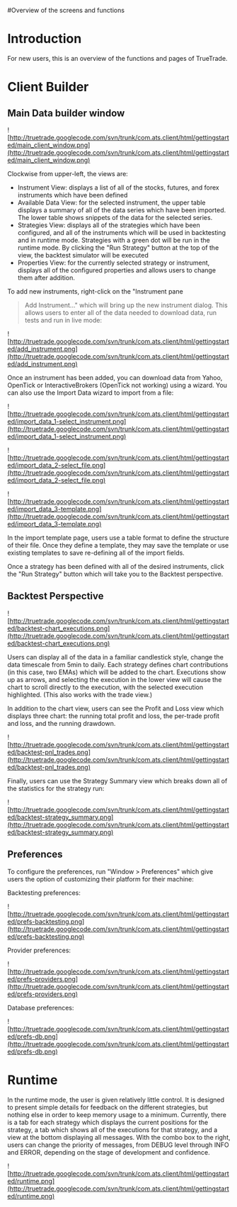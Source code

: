 #Overview of the screens and functions

# Introduction #

For new users, this is an overview of the functions and pages of TrueTrade.

# Client Builder #

## Main Data builder window ##
![http://truetrade.googlecode.com/svn/trunk/com.ats.client/html/gettingstarted/main_client_window.png](http://truetrade.googlecode.com/svn/trunk/com.ats.client/html/gettingstarted/main_client_window.png)

Clockwise from upper-left, the views are:
  * Instrument View: displays a list of all of the stocks, futures, and forex instruments which have been defined
  * Available Data View: for the selected instrument, the upper table displays a summary of all of the data series which have been imported.  The lower table shows snippets of the data for the selected series.
  * Strategies View: displays all of the strategies which have been configured, and all of the instruments which will be used in backtesting and in runtime mode.  Strategies with a green dot will be run in the runtime mode.  By clicking the "Run Strategy" button at the top of the view, the backtest simulator will be executed
  * Properties View: for the currently selected strategy or instrument, displays all of the configured properties and allows users to change them after addition.

To add new instruments, right-click on the "Instrument pane
> Add Instrument..." which will bring up the new instrument
dialog.  This allows users to enter all of the data needed to
download data, run tests and run in live mode:

![http://truetrade.googlecode.com/svn/trunk/com.ats.client/html/gettingstarted/add_instrument.png](http://truetrade.googlecode.com/svn/trunk/com.ats.client/html/gettingstarted/add_instrument.png)

Once an instrument has been added, you can download data from
Yahoo, OpenTick or InteractiveBrokers (OpenTick not working) using a wizard.  You can also
use the Import Data wizard to import from a file:

![http://truetrade.googlecode.com/svn/trunk/com.ats.client/html/gettingstarted/import_data_1-select_instrument.png](http://truetrade.googlecode.com/svn/trunk/com.ats.client/html/gettingstarted/import_data_1-select_instrument.png)

![http://truetrade.googlecode.com/svn/trunk/com.ats.client/html/gettingstarted/import_data_2-select_file.png](http://truetrade.googlecode.com/svn/trunk/com.ats.client/html/gettingstarted/import_data_2-select_file.png)

![http://truetrade.googlecode.com/svn/trunk/com.ats.client/html/gettingstarted/import_data_3-template.png](http://truetrade.googlecode.com/svn/trunk/com.ats.client/html/gettingstarted/import_data_3-template.png)

In the import template page, users use a table format to define
the structure of their file.  Once they define a template, they may
save the template or use existing templates to save re-defining all
of the import fields.

Once a strategy has been defined with all of the desired
instruments, click the "Run Strategy" button which will
take you to the Backtest perspective.

## Backtest Perspective ##

![http://truetrade.googlecode.com/svn/trunk/com.ats.client/html/gettingstarted/backtest-chart_executions.png](http://truetrade.googlecode.com/svn/trunk/com.ats.client/html/gettingstarted/backtest-chart_executions.png)

Users can display all of the data in a familiar candlestick style,
change the data timescale from 5min to daily.  Each strategy defines
chart contributions (in this case, two EMAs) which will be added to
the chart.  Executions show up as arrows, and selecting the execution
in the lower view will cause the chart to scroll directly to the
execution, with the selected execution highlighted.  (This also works
with the trade view.)

In addition to the chart view, users can see the Profit and Loss
view which displays three chart: the running total profit and loss,
the per-trade profit and loss, and the running drawdown.

![http://truetrade.googlecode.com/svn/trunk/com.ats.client/html/gettingstarted/backtest-pnl_trades.png](http://truetrade.googlecode.com/svn/trunk/com.ats.client/html/gettingstarted/backtest-pnl_trades.png)

Finally, users can use the Strategy Summary view which breaks down
all of the statistics for the strategy run:

![http://truetrade.googlecode.com/svn/trunk/com.ats.client/html/gettingstarted/backtest-strategy_summary.png](http://truetrade.googlecode.com/svn/trunk/com.ats.client/html/gettingstarted/backtest-strategy_summary.png)


## Preferences ##

To configure the preferences, run "Window > Preferences"
which give users the option of customizing their platform for their
machine:

Backtesting preferences:

![http://truetrade.googlecode.com/svn/trunk/com.ats.client/html/gettingstarted/prefs-backtesting.png](http://truetrade.googlecode.com/svn/trunk/com.ats.client/html/gettingstarted/prefs-backtesting.png)

Provider preferences:

![http://truetrade.googlecode.com/svn/trunk/com.ats.client/html/gettingstarted/prefs-providers.png](http://truetrade.googlecode.com/svn/trunk/com.ats.client/html/gettingstarted/prefs-providers.png)

Database preferences:

![http://truetrade.googlecode.com/svn/trunk/com.ats.client/html/gettingstarted/prefs-db.png](http://truetrade.googlecode.com/svn/trunk/com.ats.client/html/gettingstarted/prefs-db.png)


# Runtime #

In the runtime mode, the user is given relatively little control.
It is designed to present simple details for feedback on the
different strategies, but nothing else in order to keep memory usage
to a minimum.  Currently, there is a tab for each strategy which
displays the current positions for the strategy, a tab which shows
all of the executions for that strategy, and a view at the bottom
displaying all messages.  With the combo box to the right, users can
change the priority of messages, from DEBUG level through INFO and
ERROR, depending on the stage of development and confidence.

![http://truetrade.googlecode.com/svn/trunk/com.ats.client/html/gettingstarted/runtime.png](http://truetrade.googlecode.com/svn/trunk/com.ats.client/html/gettingstarted/runtime.png)